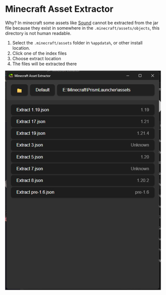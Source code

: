 # Minecraft Asset Extractor

Why? In minecraft some assets like [Sound](https://minecraft.wiki/w/Sounds.json) cannot be extracted from the jar file because they exist in somewhere in the `.minecraft/assets/objects`, this directory is not human readable.

1. Select the `.minecraft/assets` folder in `%appdata%`, or other install location.
2. Click one of the index files
3. Choose extract location
4. The files will be extracted there

![Test Image 1](/docs/screenshots/darkmode.png)